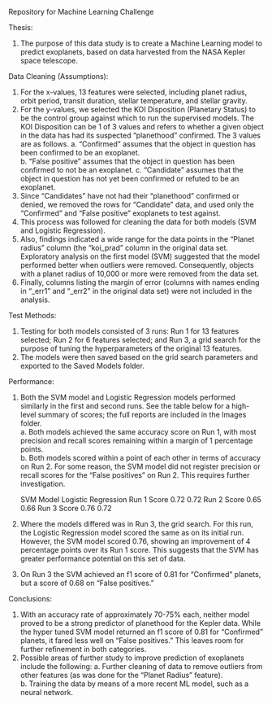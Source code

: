 Repository for Machine Learning Challenge

Thesis:
1)	The purpose of this data study is to create a Machine Learning model to predict exoplanets, based on data harvested from the NASA Kepler space telescope.

Data Cleaning (Assumptions):
1)	For the x-values, 13 features were selected, including planet radius, orbit period, transit duration, stellar temperature, and stellar gravity.  
2)	For the y-values, we selected the KOI Disposition (Planetary Status) to be the control group against which to run the supervised models.  The KOI Disposition can be 1 of 3 values and refers to whether a given object in the data has had its suspected “planethood” confirmed.  The 3 values are as follows. 
a.	“Confirmed” assumes that the object in question has been confirmed to be an exoplanet.  
b.	“False positive” assumes that the object in question has been confirmed to not be an exoplanet.
c.	“Candidate” assumes that the object in question has not yet been confirmed or refuted to be an exoplanet.
3)	Since “Candidates” have not had their “planethood” confirmed or denied, we removed the rows for “Candidate” data, and used only the “Confirmed” and “False positive” exoplanets to test against.  
4)	This process was followed for cleaning the data for both models (SVM and Logistic Regression).  
5)	Also, findings indicated a wide range for the data points in the “Planet radius” column (the “koi_prad” column in the original data set.  Exploratory analysis on the first model (SVM) suggested that the model performed better when outliers were removed.  Consequently, objects with a planet radius of 10,000 or more were removed from the data set.  
6)	Finally, columns listing the margin of error (columns with names ending in “_err1” and “_err2” in the original data set) were not included in the analysis.  

Test Methods:
1)	Testing for both models consisted of 3 runs:  Run 1 for 13 features selected; Run 2 for 6 features selected; and Run 3, a grid search for the purpose of tuning the hyperparameters of the original 13 features.  
2)	The models were then saved based on the grid search parameters and exported to the Saved Models folder.  

Performance:
1)	Both the SVM model and Logistic Regression models performed similarly in the first and second runs.  See the table below for a high-level summary of scores; the full reports are included in the Images folder.  
a.	Both models achieved the same accuracy score on Run 1, with most precision and recall scores remaining within a margin of 1 percentage points.  
b.	Both models scored within a point of each other in terms of accuracy on Run 2.  For some reason, the SVM model did not register precision or recall scores for the “False positives” on Run 2.  This requires further investigation.  

	SVM Model	Logistic Regression
Run 1 Score	0.72	0.72
Run 2 Score	0.65	0.66
Run 3 Score	0.76	0.72

2)	Where the models differed was in Run 3, the grid search.  For this run, the Logistic Regression model scored the same as on its initial run.  However, the SVM model scored 0.76, showing an improvement of 4 percentage points over its Run 1 score.  This suggests that the SVM has greater performance potential on this set of data.  
3)	On Run 3 the SVM achieved an f1 score of 0.81 for “Confirmed” planets, but a score of 0.68 on “False positives.”   

Conclusions:
1)	With an accuracy rate of approximately 70-75% each, neither model proved to be a strong predictor of planethood for the Kepler data.  While the hyper tuned SVM model returned an f1 score of 0.81 for “Confirmed” planets, it fared less well on “False positives.”  This leaves room for further refinement in both categories.
2)	Possible areas of further study to improve prediction of exoplanets include the following:
a.	Further cleaning of data to remove outliers from other features (as was done for the “Planet Radius” feature).  
b.	Training the data by means of a more recent ML model, such as a neural network.  
